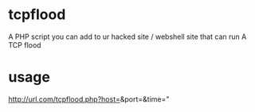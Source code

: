 # tcpflood
A PHP script you can add to ur hacked site / webshell site that can run A TCP flood


# usage
http://url.com/tcpflood.php?host=<HOST>&port=<PORT>&time=<TIME>"
